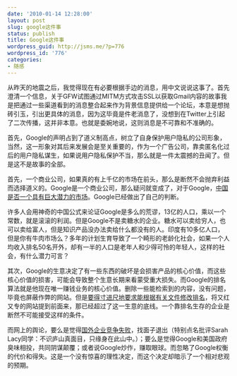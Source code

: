 ```yaml
---
date: '2010-01-14 12:28:00'
layout: post
slug: google这件事
status: publish
title: Google这件事
wordpress_guid: http://jsms.me/?p=776
wordpress_id: '776'
categories:
- 随感
---
```


从昨天的地震之后，我觉得现在有必要根据手边的消息，用中文说说这事了。首先澄清一个信息，关于GFW试图通过MITM方式攻击SSL以获取Gmail内容的故事我是把通过一些渠道看到的消息整合起来作为背景信息提供给一个论坛，本意是想抛砖引玉，引出更具体的消息，因为这毕竟是件老消息了，没想到在Twitter上引起了二次传播，这并非本意。也就是委婉地说，这则消息是不可靠和不准确的。

首先，Google的声明占到了道义制高点，树立了自身保护用户隐私的公司形象，当然，这一形象对其后来发展会是至关重要的，作为一个广告公司，靠卖匿名化过后的用户隐私谋生，如果说用户隐私保护不当，那么就是一件太震撼的丑闻了。但是这不是故事的全部。

首先，一个商业公司，如果真的有上千亿的市场在前头，那么是断然不会抛弃利益而选择道义的。Google是一个商业公司，那么疑问就变成了，对于Google，[中国是否一个具有巨大潜力的市场](http://www.bullock.cn/blogs/shafa/archives/92902.aspx)。Google已经做出了自己的判断。

许多人会用神奇的中国公式来论证Google是多么的荒谬，13亿的人口，乘以一个常数，就是滚滚的利润。但是Google不是卖糖水的企业。糖水可以卖给穷人，也可以卖给富人，但是知识产品没办法卖给什么都没有的人。印度有10多亿人口，但是你有牛肉市场么？多年的计划生育导致了一个畸形的老龄化社会，如果一个人均收入排名50名开外，却有一半的人口是老年人和少得可怜的年轻人，这样的社会，有什么潜力可言？

其次，Google的生意决定了有一些东西的破坏是会损害产品的核心价值，而这些核心价值的损害，可能会导致整个生意长期来看蒙受重大损失。而Google的排名算法就是他现在唯一赚钱业务的核心价值。删除一些能检索到的内容，没有问题，毕竟也屏蔽作弊的网站。但是[要得寸进尺地要求能根据有关文件修改排名](http://www.peacehall.com/news/gb/china/2010/01/201001131208.shtml)，将又红又专的网站提到前面来，那已经超过了这一生意的底线。一个靠排名生存的企业是断然不可能接受这样的条件。

而网上的舆论，要么是觉得[国外企业竞争失败](http://www.techcrunch.com/2010/01/13/google-v-baidu-it%E2%80%99s-not-just-about-china/)，找面子退出（特别点名批评Sarah Lacy同学：不识庐山真面目，只缘身在此山中。）；要么是觉得Google和美国政府臭味相投，共同阴谋颠覆；或者说Google炒作，赚取眼球。而忽略了Google权衡的代价和得失。这是一个没有惊喜的理性决定，而这个决定却暗示了一个相对悲观的预期。
